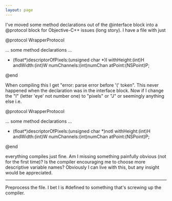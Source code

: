 ```yaml
---
layout: page
---
```


I've moved some method declarations out of the @interface block into a @protocol block for Objective-C++ issues (long story).  I have a file with just

    
@protocol WrapperProtocol

... some method declarations ...
- (float*)descriptorOfPixels:(unsigned char *)I withHeight:(int)H andWidth:(int)W numChannels:(int)numChan atPoint:(NSPoint)P;

@end



When compiling this I get  "error: parse error before '(' token".  This never happened when the declaration was in the interface block. Now if I change the "I" (letter 'eye' not number one) to "pixels" or "J" or seemingly anything else
i.e. 

    
@protocol WrapperProtocol

... some method declarations ...
- (float*)descriptorOfPixels:(unsigned char *)notI withHeight:(int)H andWidth:(int)W numChannels:(int)numChan atPoint:(NSPoint)P;

@end



everything compiles just fine.  Am I missing something painfully obvious (not for the first time)? Is the compiler encouraging me to choose more descriptive variable names? Obviously I can live with this, but any insight would be appreciated.

----
Preprocess the file. I bet I is #defined to something that's screwing up the compiler.
